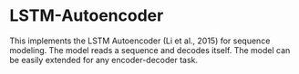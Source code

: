 # LSTM-Autoencoder

This implements the LSTM Autoencoder (Li et al., 2015) for sequence modeling.
The model reads a sequence and decodes itself. 
The model can be easily extended for any encoder-decoder task.



